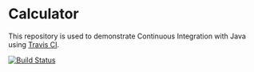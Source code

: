 # Calculator

This repository is used to demonstrate Continuous Integration with Java using [Travis CI](http://travis-ci.org).

[![Build Status](https://travis-ci.org/makeittotop/java-calculator.svg?branch=master)](https://travis-ci.org/makeittotop/java-calculator)